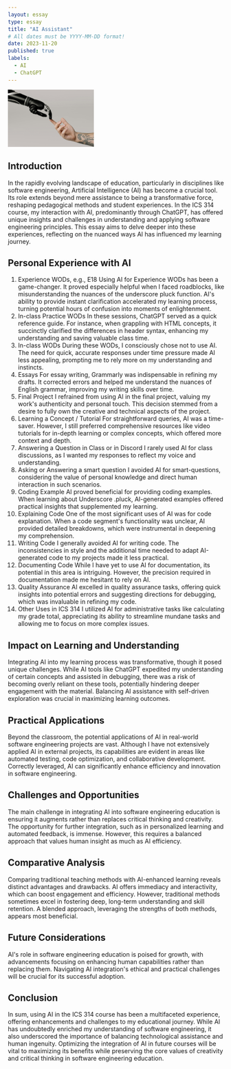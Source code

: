 ```yaml
---
layout: essay
type: essay
title: "AI Assistant"
# All dates must be YYYY-MM-DD format!
date: 2023-11-20
published: true
labels:
  - AI
  - ChatGPT
---
```


<img width="200px" class="rounded float-start pe-4" src="../img/AI.jpg">

## Introduction
  In the rapidly evolving landscape of education, particularly in disciplines like software engineering, Artificial Intelligence (AI) has become a crucial tool. Its role extends beyond mere assistance to being a transformative force, reshaping pedagogical methods and student experiences. In the ICS 314 course, my interaction with AI, predominantly through ChatGPT, has offered unique insights and challenges in understanding and applying software engineering principles. This essay aims to delve deeper into these experiences, reflecting on the nuanced ways AI has influenced my learning journey.


## Personal Experience with AI
1. Experience WODs, e.g., E18
Using AI for Experience WODs has been a game-changer. It proved especially helpful when I faced roadblocks, like misunderstanding the nuances of the underscore pluck function. AI's ability to provide instant clarification accelerated my learning process, turning potential hours of confusion into moments of enlightenment.
2. In-class Practice WODs
In these sessions, ChatGPT served as a quick reference guide. For instance, when grappling with HTML concepts, it succinctly clarified the differences in header syntax, enhancing my understanding and saving valuable class time.
3. In-class WODs
During these WODs, I consciously chose not to use AI. The need for quick, accurate responses under time pressure made AI less appealing, prompting me to rely more on my understanding and instincts.
4. Essays
For essay writing, Grammarly was indispensable in refining my drafts. It corrected errors and helped me understand the nuances of English grammar, improving my writing skills over time.
5. Final Project
I refrained from using AI in the final project, valuing my work's authenticity and personal touch. This decision stemmed from a desire to fully own the creative and technical aspects of the project.
6. Learning a Concept / Tutorial
For straightforward queries, AI was a time-saver. However, I still preferred comprehensive resources like video tutorials for in-depth learning or complex concepts, which offered more context and depth.
7. Answering a Question in Class or in Discord
I rarely used AI for class discussions, as I wanted my responses to reflect my voice and understanding.
8. Asking or Answering a smart question
I avoided AI for smart-questions, considering the value of personal knowledge and direct human interaction in such scenarios.
9. Coding Example
AI proved beneficial for providing coding examples. When learning about Underscore .pluck, AI-generated examples offered practical insights that supplemented my learning.
10. Explaining Code
One of the most significant uses of AI was for code explanation. When a code segment's functionality was unclear, AI provided detailed breakdowns, which were instrumental in deepening my comprehension.
11. Writing Code
I generally avoided AI for writing code. The inconsistencies in style and the additional time needed to adapt AI-generated code to my projects made it less practical.
12. Documenting Code
While I have yet to use AI for documentation, its potential in this area is intriguing. However, the precision required in documentation made me hesitant to rely on AI.
13. Quality Assurance
AI excelled in quality assurance tasks, offering quick insights into potential errors and suggesting directions for debugging, which was invaluable in refining my code.
14. Other Uses in ICS 314
I utilized AI for administrative tasks like calculating my grade total, appreciating its ability to streamline mundane tasks and allowing me to focus on more complex issues.

## Impact on Learning and Understanding

  Integrating AI into my learning process was transformative, though it posed unique challenges. While AI tools like ChatGPT expedited my understanding of certain concepts and assisted in debugging, there was a risk of becoming overly reliant on these tools, potentially hindering deeper engagement with the material. Balancing AI assistance with self-driven exploration was crucial in maximizing learning outcomes.

## Practical Applications

  Beyond the classroom, the potential applications of AI in real-world software engineering projects are vast. Although I have not extensively applied AI in external projects, its capabilities are evident in areas like automated testing, code optimization, and collaborative development. Correctly leveraged, AI can significantly enhance efficiency and innovation in software engineering.

## Challenges and Opportunities

  The main challenge in integrating AI into software engineering education is ensuring it augments rather than replaces critical thinking and creativity. The opportunity for further integration, such as in personalized learning and automated feedback, is immense. However, this requires a balanced approach that values human insight as much as AI efficiency.

## Comparative Analysis

  Comparing traditional teaching methods with AI-enhanced learning reveals distinct advantages and drawbacks. AI offers immediacy and interactivity, which can boost engagement and efficiency. However, traditional methods sometimes excel in fostering deep, long-term understanding and skill retention. A blended approach, leveraging the strengths of both methods, appears most beneficial.

## Future Considerations

  AI's role in software engineering education is poised for growth, with advancements focusing on enhancing human capabilities rather than replacing them. Navigating AI integration's ethical and practical challenges will be crucial for its successful adoption.

## Conclusion

  In sum, using AI in the ICS 314 course has been a multifaceted experience, offering enhancements and challenges to my educational journey. While AI has undoubtedly enriched my understanding of software engineering, it also underscored the importance of balancing technological assistance and human ingenuity. Optimizing the integration of AI in future courses will be vital to maximizing its benefits while preserving the core values of creativity and critical thinking in software engineering education.
